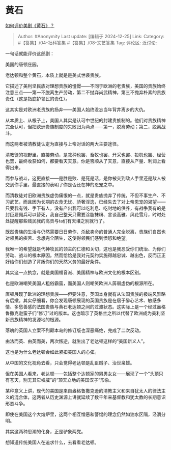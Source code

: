 # 黄石
[如何评价美剧《黄石》？](https://www.zhihu.com/question/282564871/answer/63219206346)

> Author: #Anonymity
> Last update: [编辑于 2024-12-25]
> Link:
> Category: #【答集】/04-社科答集 #【答集】/08-文艺答集 
> Tag: 
> 评论区:
> 泛讨论:

一句话就能评价这部剧：

美国的唐顿庄园。

老达顿和整个黄石，本质上就是是美式世袭贵族。

它描述了美利坚民族对理想贵族的憧憬——不同于欧洲的老贵族，美国的贵族始终注意三点——第一不脱离生产劳动，第二不抛弃尚武精神，第三不抛弃朴素的贵族责任（这是指庇护领民的责任）。

这其实是对欧洲老贵族的扬弃——美国人始终没忘当年背井离乡的大仇。

从本质上、从根子上，美国人其实是认可中世纪的封建贵族制的。他们对贵族精神完全认可，但把欧洲贵族制度的失败归为两点——第一，脱离劳动；第二，脱离战斗。

而这两者被清教徒认定为直接与上帝对话的两大主要途径。

清教徒的视野里，直接劳动，是栽种也罢、畜牧也罢、开采也罢、投机也罢、经营也罢，最终收获如何，都要看天天意。你是否顺从了天意，直接从产量、利润上看得出来。

而参与战斗，这更直接——是胜是败、是死是活，是你被交到敌人手里还是敌人被交到你手里，最直接的表明了你是否还在神的恩宠之中。

而清教徒对旧欧洲贵族虚伪痛恨的一点，就是贵族抛弃了传统，不但不事生产、不习武艺，而且因为长期的衣食无忧、骄奢淫逸，已经失去了对上帝恩宠的渴望——只要我有钱、手下有人，没有产出我可以吃利息、吃封地的供养，有战争我有的是封臣雇佣兵可以替死，我自己整天只需要涂脂抹粉、言谈高雅、风花雪月，时时处处提醒那些贱民我的高贵与ta们有天壤之别就行了。

既然贵族的生活与仍然需要日日劳作、杀敌卖命的普通人完全脱离，贵族们自然也对领民的疾苦、念想完全陌生，这使得领民们感到愤怒和绝望。

我唯一的希望就是代神牧民的领主的仁德和关切，这也是我忍受你们统治、为你们劳动、战斗的根本原因。然而恰恰是我对元契约实施得越忠诚、越出色，反而正正好给你们创造了背叛你们的天然义务的最好条件。

其实这一点执念，就是美国福音派、美国精神与欧洲文化的根本区别。

也是欧洲嘲笑美国人粗俗霸蛮，而美国人则嘲笑欧洲人孱弱虚伪的根源所在。

唐顿展现了欧洲的理想贵族——但要注意，英国本身就有从法国贵族的极端风雅略有后撤。其实仔细看，你会发现唐顿展现的英国贵族是在居于醉心艺术、敏感多情、多愁善感的法国贵族与黄石老达顿之间的过渡状态。这实际上是一个经过盎格鲁撒克逊蛮子们“修订”过的版本。这也暗示了英格兰之所以代替了欧洲成为美利坚新贵族精神的发源地的根源。

落魄的英国人立案不列颠本岛的修订版也深恶痛绝，完成了二次反动。

由法而英、由英而美，两次叛逆，就生出了老达顿这样的“美国新义人”。

这也是为什么老达顿会如此紧扣美国人的心弦。

从中国的文化视角去看，只会觉得老达顿是乱臣贼子、治世枭雄。

但在美国人看来，老达顿——包括整个达顿家的男男女女——展现了一个“头顶只有苍天，别无其它权威”的“顶天立地的美国汉子”形象。

某种意义上讲，现代的美国是来自盎格鲁撒克逊的清教主义和来自犹太人的律法主义的混合体，这两者从历史渊源上讲就延续了数千年来基督教和犹太教的长期意识形态斗争。

即使在美国这个大熔炉里，这两个相互憎恶和警惕的理念仍然如油水区隔，泾渭分明。

其实这两种思潮的化身，正是驴象两党。

想知道传统美国人在追求什么，去看看老达顿。